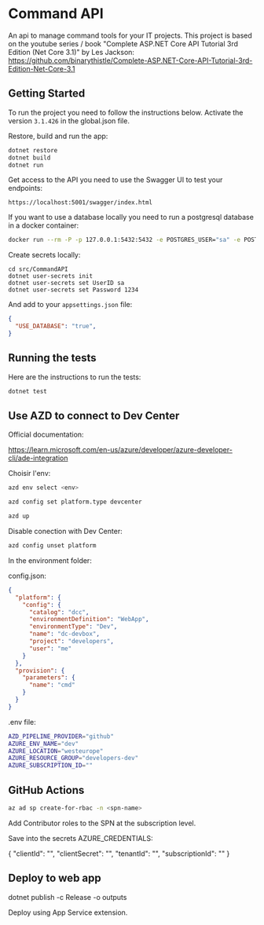 # Command API

An api to manage command tools for your IT projects. This project is based on the youtube series / book "Complete ASP.NET Core API Tutorial 3rd Edition (Net Core 3.1)" by Les Jackson:
https://github.com/binarythistle/Complete-ASP.NET-Core-API-Tutorial-3rd-Edition-Net-Core-3.1

## Getting Started

To run the project you need to follow the instructions below.
Activate the version `3.1.426` in the global.json file.

Restore, build and run the app:

```bash
dotnet restore
dotnet build
dotnet run
```

Get access to the API you need to use the Swagger UI to test your endpoints:

```
https://localhost:5001/swagger/index.html
```

If you want to use a database locally you need to run a postgresql database in a docker container:

```bash
docker run --rm -P -p 127.0.0.1:5432:5432 -e POSTGRES_USER="sa" -e POSTGRES_PASSWORD="1234" -e POSTGRES_DB="CmdAPI" --name pg postgres:alpine
```

Create secrets locally:

```
cd src/CommandAPI
dotnet user-secrets init
dotnet user-secrets set UserID sa
dotnet user-secrets set Password 1234
```

And add to your `appsettings.json` file:

```json
{
  "USE_DATABASE": "true",
}
```

## Running the tests

Here are the instructions to run the tests:

```bash
dotnet test
```

## Use AZD to connect to Dev Center

Official documentation:

https://learn.microsoft.com/en-us/azure/developer/azure-developer-cli/ade-integration

Choisir l'env:

```bash
azd env select <env>
```

```bash
azd config set platform.type devcenter
```

```bash
azd up
```

Disable conection with Dev Center:

```bash
azd config unset platform
```

In the environment folder:

config.json:

```json
{
  "platform": {
    "config": {
      "catalog": "dcc",
      "environmentDefinition": "WebApp",
      "environmentType": "Dev",
      "name": "dc-devbox",
      "project": "developers",
      "user": "me"
    }
  },
  "provision": {
    "parameters": {
      "name": "cmd"
    }
  }
}
```

.env file:

```sh
AZD_PIPELINE_PROVIDER="github"
AZURE_ENV_NAME="dev"
AZURE_LOCATION="westeurope"
AZURE_RESOURCE_GROUP="developers-dev"
AZURE_SUBSCRIPTION_ID=""
```

## GitHub Actions

```bash
az ad sp create-for-rbac -n <spn-name>
```

Add Contributor roles to the SPN at the subscription level.

Save into the secrets AZURE_CREDENTIALS:

{
    "clientId": "",
    "clientSecret": "",
    "tenantId": "",
    "subscriptionId": ""
}

## Deploy to web app

dotnet publish -c Release -o outputs

Deploy using App Service extension.
